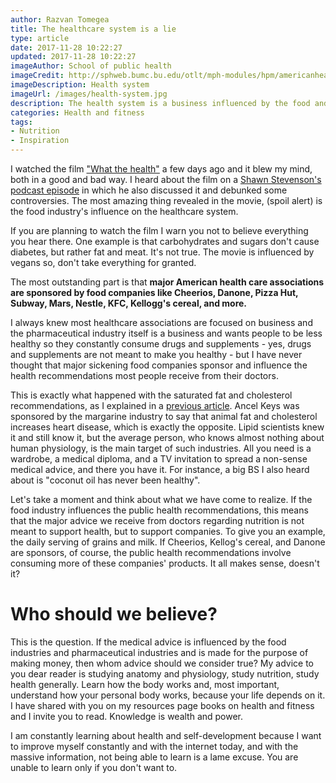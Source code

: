 ```yaml
---
author: Razvan Tomegea
title: The healthcare system is a lie
type: article
date: 2017-11-28 10:22:27
updated: 2017-11-28 10:22:27
imageAuthor: School of public health
imageCredit: http://sphweb.bumc.bu.edu/otlt/mph-modules/hpm/americanhealthcare_overview/americanhealthcare_overview_print.html
imageDescription: Health system
imageUrl: /images/health-system.jpg
description: The health system is a business influenced by the food and pharmaceutical industry
categories: Health and fitness
tags:
- Nutrition
- Inspiration
---
```

I watched the film ["What the health"](http://www.whatthehealthfilm.com/) a few days ago and it blew my mind, both in a good and bad way. I heard about the film on a [Shawn Stevenson's podcast episode](http://theshawnstevensonmodel.com/william-davis/) in which he also discussed it and debunked some controversies. The most amazing thing revealed in the movie, (spoil alert) <!-- more --> is the food industry's influence on the healthcare system.

If you are planning to watch the film I warn you not to believe everything you hear there. One example is that carbohydrates and sugars don't cause diabetes, but rather fat and meat. It's not true. The movie is influenced by vegans so, don't take everything for granted.

The most outstanding part is that **major American health care associations are sponsored by food companies like Cheerios, Danone, Pizza Hut, Subway, Mars, Nestle, KFC, Kellogg's cereal, and more.**

I always knew most healthcare associations are focused on business and the pharmaceutical industry itself is a business and wants people to be less healthy so they constantly consume drugs and supplements - yes, drugs and supplements are not meant to make you healthy - but I have never thought that major sickening food companies sponsor and influence the health recommendations most people receive from their doctors.

This is exactly what happened with the saturated fat and cholesterol recommendations, as I explained in a [previous article](https://www.razvantomegea.com/2017/11/26/Ancel-Keys-The-silent-killer/). Ancel Keys was sponsored by the margarine industry to say that animal fat and cholesterol increases heart disease, which is exactly the opposite. Lipid scientists knew it and still know it, but the average person, who knows almost nothing about human physiology, is the main target of such industries. All you need is a wardrobe, a medical diploma, and a TV invitation to spread a non-sense medical advice, and there you have it. For instance, a big BS I also heard about is "coconut oil has never been healthy".

Let's take a moment and think about what we have come to realize. If the food industry influences the public health recommendations, this means that the major advice we receive from doctors regarding nutrition is not meant to support health, but to support companies. To give you an example, the daily serving of grains and milk. If Cheerios, Kellog's cereal, and Danone are sponsors, of course, the public health recommendations involve consuming more of these companies' products. It all makes sense, doesn't it?

# Who should we believe?

This is the question. If the medical advice is influenced by the food industries and pharmaceutical industries and is made for the purpose of making money, then whom advice should we consider true? My advice to you dear reader is studying anatomy and physiology, study nutrition, study health generally. Learn how the body works and, most important, understand how your personal body works, because your life depends on it. I have shared with you on my resources page books on health and fitness and I invite you to read. Knowledge is wealth and power.

I am constantly learning about health and self-development because I want to improve myself constantly and with the internet today, and with the massive information, not being able to learn is a lame excuse. You are unable to learn only if you don't want to.
